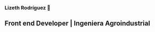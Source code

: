 ### Lizeth Rodríguez 👋
## Front end Developer | Ingeniera Agroindustrial

<!--
**Correo:* lizk7755.lr@gmail.com 
**Celular:** +57 3174148400 
**Portafolio:** https://github.com/Lizk7755
**LinkedIn:** https://www.linkedin.com/in/lizeth-rodriguez-536999236/
![image](https://user-images.githubusercontent.com/96220510/168456180-453ce92c-367f-4777-a2f3-aa0d2cedbfeb.png)


✨ Desarrolladora Front end de Laboratoria✨ e Ingeniera Agroindustrial, apasionada por la calidad que logra el control oportuno de los procesos. Me enfoco en los detalles de un UX funcional y eficiente. Tengo facilidad a adaptarme a nuevos espacios laborales, equipos y objetivos planteados en cada plan emprendido. Soy proactiva en la gestión de proyectos de desarrollo web, cumpliendo las metas y tiempos propuestos, sumando recursividad en la solución de los problemas.

### Technical Skills

![HTML5](https://img.shields.io/badge/html5-%23E34F26.svg?style=for-the-badge&logo=html5&logoColor=white) ![CSS3](https://img.shields.io/badge/css3-%231572B6.svg?style=for-the-badge&logo=css3&logoColor=white) ![JavaScript](https://img.shields.io/badge/javascript-%23323330.svg?style=for-the-badge&logo=javascript&logoColor=%23F7DF1E) ![React](https://img.shields.io/badge/react-%2320232a.svg?style=for-the-badge&logo=react&logoColor=%2361DAFB) 

![Git](https://img.shields.io/badge/git-%23F05033.svg?style=for-the-badge&logo=git&logoColor=white) ![GitHub](https://img.shields.io/badge/github-%23121011.svg?style=for-the-badge&logo=github&logoColor=white) ![Figma](https://img.shields.io/badge/figma-%23F24E1E.svg?style=for-the-badge&logo=figma&logoColor=white) ![NPM](https://img.shields.io/badge/NPM-%23000000.svg?style=for-the-badge&logo=npm&logoColor=white) ![Firebase](https://img.shields.io/badge/firebase-%23039BE5.svg?style=for-the-badge&logo=firebase)

![Eslint](https://img.shields.io/badge/eslint-3A33D1?style=for-the-badge&logo=eslint&logoColor=white)

-----

Here are some ideas to get you started:

- 🔭 Soy curiosa y arriesgada.
- 🌱 Me encanta aprender cosas nuevas.
- 👯 EL trabajo en equipo es vital para avanzar.
- 🤔 Me reta buscar soluciones optimas.
- 😄 Me encanta el diseño.

--
